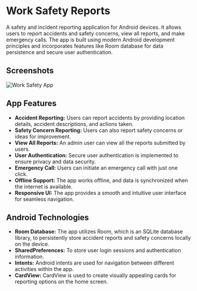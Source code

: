 <h1>Work Safety Reports</h1>

<p>A safety and incident reporting application for Android devices. It allows users to report accidents and safety concerns, view all reports, and make emergency calls. The app is built using modern Android development principles and incorporates features like Room database for data persistence and secure user authentication.</p>

<h2>Screenshots</h2>

![Work Safety App](https://github.com/AlxKovlv/WorkSafety_mobileApp_Kotlin/assets/130834771/1680dfaf-087e-4be9-b8b4-f341b11f1573)

<h2>App Features</h2>
<ul>
  <li><strong>Accident Reporting:</strong> Users can report accidents by providing location details, accident descriptions, and actions taken.</li>
  <li><strong>Safety Concern Reporting:</strong> Users can also report safety concerns or ideas for improvement.</li>
  <li><strong>View All Reports:</strong> An admin user can view all the reports submitted by users.</li>
  <li><strong>User Authentication:</strong> Secure user authentication is implemented to ensure privacy and data security.</li>
  <li><strong>Emergency Call:</strong> Users can initiate an emergency call with just one click.</li>
  <li><strong>Offline Support:</strong> The app works offline, and data is synchronized when the internet is available.</li>
  <li><strong>Responsive UI:</strong> The app provides a smooth and intuitive user interface for seamless navigation.</li>
</ul>

<h2>Android Technologies</h2>
<ul>
  <li><strong>Room Database:</strong> The app utilizes Room, which is an SQLite database library, to persistently store accident reports and safety concerns locally on the device.</li>
  <li><strong>SharedPreferences:</strong> To store user login sessions and authentication information.</li>
  <li><strong>Intents:</strong> Android intents are used for navigation between different activities within the app.</li>
  <li><strong>CardView:</strong> CardView is used to create visually appealing cards for reporting options on the home screen.</li>
</ul>
